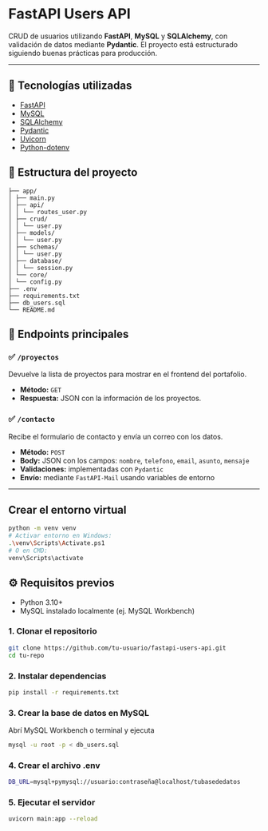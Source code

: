 #  FastAPI Users API

CRUD de usuarios utilizando **FastAPI**, **MySQL** y **SQLAlchemy**, con validación de datos mediante **Pydantic**. El proyecto está estructurado siguiendo buenas prácticas para producción.

---

## 🚀 Tecnologías utilizadas

- [FastAPI](https://fastapi.tiangolo.com/)
- [MySQL](https://www.mysql.com/)
- [SQLAlchemy](https://www.sqlalchemy.org/)
- [Pydantic](https://docs.pydantic.dev/)
- [Uvicorn](https://www.uvicorn.org/)
- [Python-dotenv](https://pypi.org/project/python-dotenv/)

## 🧱 Estructura del proyecto

```
├── app/
│ ├── main.py
│ ├── api/
│ │ └── routes_user.py
│ ├── crud/
│ │ └── user.py
│ ├── models/
│ │ └── user.py
│ ├── schemas/
│ │ └── user.py
│ ├── database/
│ │ └── session.py
│ └── core/
│ └── config.py
├── .env
├── requirements.txt
├── db_users.sql
└── README.md
```

## 🧪 Endpoints principales
### ✅ `/proyectos`
Devuelve la lista de proyectos para mostrar en el frontend del portafolio.

- **Método:** `GET`
- **Respuesta:** JSON con la información de los proyectos.

### ✅ `/contacto`
Recibe el formulario de contacto y envía un correo con los datos.

- **Método:** `POST`
- **Body:** JSON con los campos: `nombre`, `telefono`, `email`, `asunto`, `mensaje`
- **Validaciones:** implementadas con `Pydantic`
- **Envío:** mediante `FastAPI-Mail` usando variables de entorno

---

##  Crear el entorno virtual

```bash
python -m venv venv
# Activar entorno en Windows:
.\venv\Scripts\Activate.ps1
# O en CMD:
venv\Scripts\activate
```

## ⚙️ Requisitos previos
- Python 3.10+
- MySQL instalado localmente (ej. MySQL Workbench)

### 1. Clonar el repositorio

```bash
git clone https://github.com/tu-usuario/fastapi-users-api.git
cd tu-repo
```
### 2.  Instalar dependencias
```bash
pip install -r requirements.txt
```
### 3. Crear la base de datos en MySQL
Abrí MySQL Workbench o terminal y ejecuta 
```bash
mysql -u root -p < db_users.sql
```

### 4.  Crear el archivo .env
```bash
DB_URL=mysql+pymysql://usuario:contraseña@localhost/tubasededatos
```
### 5.  Ejecutar el servidor
```bash
uvicorn main:app --reload
```
